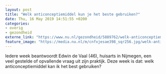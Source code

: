 ```yaml
---
layout: post
title: "Welk anticonceptiemiddel kun je het beste gebruiken?"
date: Thu, 16 May 2019 14:51:55 +0200
categories: 
- overig 
- gezondheid 
externe_link: "https://www.nu.nl/gezondheid/5889762/welk-anticonceptiemiddel-kun-je-het-beste-gebruiken.html"
feature_image: "https://media.nu.nl/m/cnfxjesae398_sqr256.jpg/welk-anticonceptiemiddel-kun-je-het-beste-gebruiken.jpg"
---
```


Iedere week beantwoordt Edwin de Vaal (46), huisarts in Nijmegen, een veel gestelde of opvallende vraag uit zijn praktijk. Deze week is dat: welk anticonceptiemiddel kan ik het best gebruiken?

